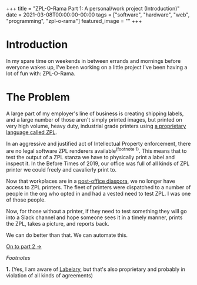 +++
title =  "ZPL-O-Rama Part 1: A personal/work project (Introduction)"
date = 2021-03-08T00:00:00-00:00
tags = ["software", "hardware", "web", "programming", "zpl-o-rama"]
featured_image = ""
+++

# Introduction

In my spare time on weekends in between errands and mornings before everyone wakes up, I've been working on a little project I've been having a lot of fun with: ZPL-O-Rama.

# The Problem

A large part of my employer's line of business is creating shipping labels, and a large number of those aren't simply printed images, but printed on very high volume, heavy duty, industrial grade printers using [a proprietary language called ZPL](https://www.zebra.com/content/dam/zebra/manuals/printers/common/programming/zpl-zbi2-pm-en.pdf).

In an aggressive and justified act of Intellectual Property enforcement, there are no legal software ZPL renderers available<sup>(footnote 1)</sup>. This means that to test the output of a ZPL stanza we have to physically print a label and inspect it. In the Before Times of 2019, our office was full of all kinds of ZPL printer we could freely and cavalierly print to.

Now that workplaces are in a [post-office diaspora](/weblog/thepost-office-world), we no longer have access to ZPL printers. The fleet of printers were  dispatched to a number of people in the org who opted in and had a vested need to test ZPL. I was one of those people.

Now, for those without a printer, if they need to test something they will go into a Slack channel and hope someone sees it in a timely manner, prints the ZPL, takes a picture, and reports back.

We can do better than that. We can automate this.

[On to part 2 →](/weblog/zpl-o-rama-part-2)

_Footnotes_

**1.** (Yes, I am aware of [Labelary](http://labelary.com/viewer.html), but that's also proprietary and probably in violation of all kinds of agreements)
